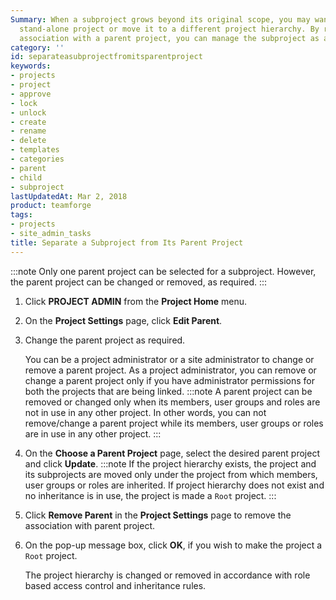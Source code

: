 ```yaml
---
Summary: When a subproject grows beyond its original scope, you may want to make it
  stand-alone project or move it to a different project hierarchy. By removing the
  association with a parent project, you can manage the subproject as a separate project.
category: ''
id: separateasubprojectfromitsparentproject
keywords:
- projects
- project
- approve
- lock
- unlock
- create
- rename
- delete
- templates
- categories
- parent
- child
- subproject
lastUpdatedAt: Mar 2, 2018
product: teamforge
tags:
- projects
- site_admin_tasks
title: Separate a Subproject from Its Parent Project
---
```


:::note
Only one parent project can be selected for a subproject. However, the parent project can be changed or removed, as required.
:::

1. Click **PROJECT ADMIN** from the **Project Home** menu.
2. On the **Project Settings** page, click **Edit Parent**.
3. Change the parent project as required. 
   
   You can be a project administrator or a site administrator to change or remove a parent project. As a project administrator, you can remove or change a parent project only if you have administrator permissions for both the projects that are being linked.
   :::note
   A parent project can be removed or changed only when its members, user groups and roles are not in use in any other project. In other words, you can not remove/change a parent project while its members, user groups or roles are in use in any other project.
   :::
4. On the **Choose a Parent Project** page, select the desired parent project and click **Update**.
   :::note
   If the project hierarchy exists, the project and its subprojects are moved only under the project from which members, user groups or roles are inherited. If project hierarchy does not exist and no inheritance is in use, the project is made a `Root` project.
   :::
5. Click **Remove Parent** in the **Project Settings** page to remove the association with parent project.
6. On the pop-up message box, click **OK**, if you wish to make the project a `Root` project.
   
   The project hierarchy is changed or removed in accordance with role based access control and inheritance rules.

